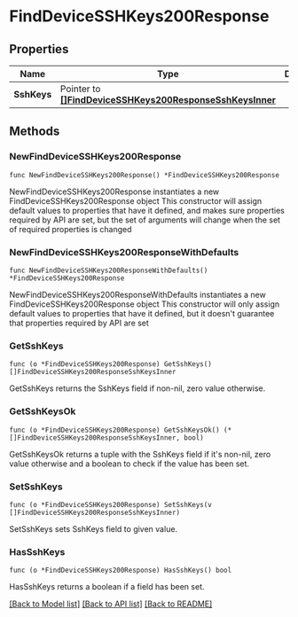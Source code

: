 # FindDeviceSSHKeys200Response

## Properties

Name | Type | Description | Notes
------------ | ------------- | ------------- | -------------
**SshKeys** | Pointer to [**[]FindDeviceSSHKeys200ResponseSshKeysInner**](FindDeviceSSHKeys200ResponseSshKeysInner.md) |  | [optional] 

## Methods

### NewFindDeviceSSHKeys200Response

`func NewFindDeviceSSHKeys200Response() *FindDeviceSSHKeys200Response`

NewFindDeviceSSHKeys200Response instantiates a new FindDeviceSSHKeys200Response object
This constructor will assign default values to properties that have it defined,
and makes sure properties required by API are set, but the set of arguments
will change when the set of required properties is changed

### NewFindDeviceSSHKeys200ResponseWithDefaults

`func NewFindDeviceSSHKeys200ResponseWithDefaults() *FindDeviceSSHKeys200Response`

NewFindDeviceSSHKeys200ResponseWithDefaults instantiates a new FindDeviceSSHKeys200Response object
This constructor will only assign default values to properties that have it defined,
but it doesn't guarantee that properties required by API are set

### GetSshKeys

`func (o *FindDeviceSSHKeys200Response) GetSshKeys() []FindDeviceSSHKeys200ResponseSshKeysInner`

GetSshKeys returns the SshKeys field if non-nil, zero value otherwise.

### GetSshKeysOk

`func (o *FindDeviceSSHKeys200Response) GetSshKeysOk() (*[]FindDeviceSSHKeys200ResponseSshKeysInner, bool)`

GetSshKeysOk returns a tuple with the SshKeys field if it's non-nil, zero value otherwise
and a boolean to check if the value has been set.

### SetSshKeys

`func (o *FindDeviceSSHKeys200Response) SetSshKeys(v []FindDeviceSSHKeys200ResponseSshKeysInner)`

SetSshKeys sets SshKeys field to given value.

### HasSshKeys

`func (o *FindDeviceSSHKeys200Response) HasSshKeys() bool`

HasSshKeys returns a boolean if a field has been set.


[[Back to Model list]](../README.md#documentation-for-models) [[Back to API list]](../README.md#documentation-for-api-endpoints) [[Back to README]](../README.md)


